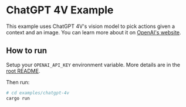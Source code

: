 # ChatGPT 4V Example

This example uses ChatGPT 4V's vision model to pick actions given a context and an image. You can learn more about it on [OpenAI's website](https://platform.openai.com/docs/guides/vision).

## How to run

Setup your `OPENAI_API_KEY` environment variable. More details are in the [root README](../../README.md).

Then run:

```bash
# cd examples/chatgpt-4v
cargo run
```